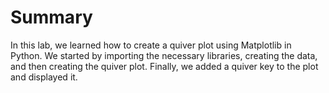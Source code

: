 # Summary

In this lab, we learned how to create a quiver plot using Matplotlib in Python. We started by importing the necessary libraries, creating the data, and then creating the quiver plot. Finally, we added a quiver key to the plot and displayed it.
